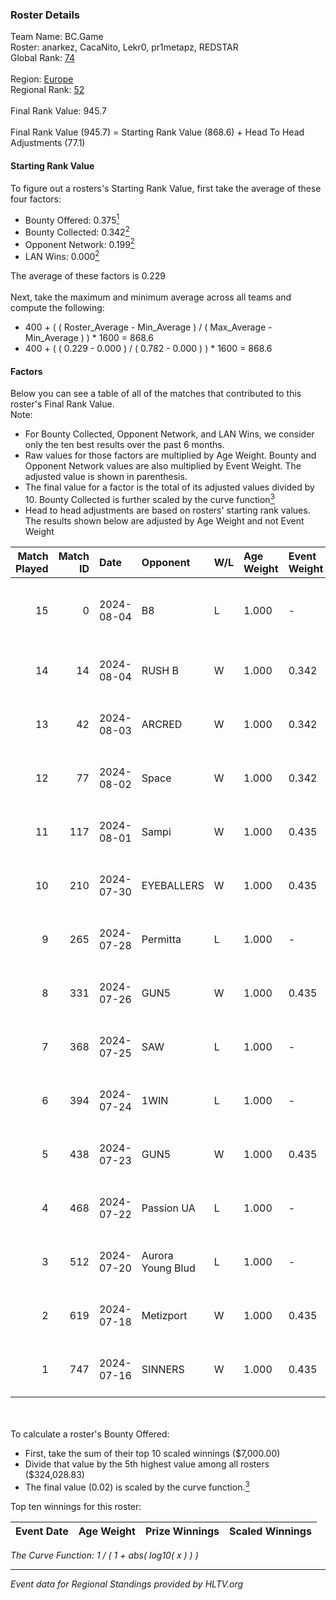 ### Roster Details<br />
Team Name: BC.Game<br />
Roster: anarkez, CacaNito, Lekr0, pr1metapz, REDSTAR<br />
Global Rank: [74](../standings_global.md)<br />
<br />
Region: [Europe]( ../standings_europe.md)<br />
Regional Rank: [52]( ../standings_europe.md)<br />
<br />
Final Rank Value:  945.7<br />
<br />
Final Rank Value (945.7) = Starting Rank Value (868.6) + Head To Head Adjustments (77.1)<br />

#### Starting Rank Value<br />
To figure out a rosters's Starting Rank Value, first take the average of these four factors:<br />
- Bounty Offered: 0.375[<sup>1</sup>](#table2)
- Bounty Collected: 0.342[<sup>2</sup>](#table1)
- Opponent Network: 0.199[<sup>2</sup>](#table1)
- LAN Wins: 0.000[<sup>2</sup>](#table1)

The average of these factors is 0.229<br />
<br />
Next, take the maximum and minimum average across all teams and compute the following:<br />
- 400 + ( ( Roster_Average - Min_Average ) / ( Max_Average - Min_Average ) ) * 1600 = 868.6
- 400 + ( ( 0.229 - 0.000 ) / ( 0.782 - 0.000 ) ) * 1600 = 868.6


#### Factors<br />
Below you can see a table of all of the matches that contributed to this roster's Final Rank Value.<br />
Note:<br />

- For Bounty Collected, Opponent Network, and LAN Wins, we consider only the ten best results over the past 6 months.
- Raw values for those factors are multiplied by Age Weight. Bounty and Opponent Network values are also multiplied by Event Weight. The adjusted value is shown in parenthesis.
- The final value for a factor is the total of its adjusted values divided by 10. Bounty Collected is further scaled by the curve function[<sup>3</sup>](#curveFunction)
- Head to head adjustments are based on rosters' starting rank values. The results shown below are adjusted by Age Weight and not Event Weight
<span id="table1"></span><br />


| Match Played | Match ID | Date       | Opponent          | W/L | Age Weight | Event Weight | Bounty Collected | Opponent Network | LAN Wins  | H2H Adj. | Roster                                       |
| -: | -: | :- | :- | :- | :- | :- | :- | :- | :- | -: | :- |
|           15 |        0 | 2024-08-04 | B8                | L   | 1.000      | -            | -                | -                | -         |    -7.00 | anarkez, CacaNito, Lekr0, pr1metapz, REDSTAR |
|           14 |       14 | 2024-08-04 | RUSH B            | W   | 1.000      | 0.342        | 0.026 (0.009)    | 0.386 (0.132)    | 0 (0.000) |    16.18 | anarkez, CacaNito, joel, Lekr0, pr1metapz    |
|           13 |       42 | 2024-08-03 | ARCRED            | W   | 1.000      | 0.342        | 0.041 (0.014)    | 0.344 (0.118)    | 0 (0.000) |    16.79 | anarkez, CacaNito, joel, Lekr0, pr1metapz    |
|           12 |       77 | 2024-08-02 | Space             | W   | 1.000      | 0.342        | 0.006 (0.002)    | 0.406 (0.139)    | 0 (0.000) |    12.63 | anarkez, CacaNito, joel, Lekr0, pr1metapz    |
|           11 |      117 | 2024-08-01 | Sampi             | W   | 1.000      | 0.435        | 0.027 (0.012)    | 1.000 (0.435)    | 0 (0.000) |    14.35 | anarkez, CacaNito, joel, Lekr0, pr1metapz    |
|           10 |      210 | 2024-07-30 | EYEBALLERS        | W   | 1.000      | 0.435        | 0.006 (0.002)    | 0.509 (0.221)    | 0 (0.000) |    11.73 | anarkez, CacaNito, joel, Lekr0, pr1metapz    |
|            9 |      265 | 2024-07-28 | Permitta          | L   | 1.000      | -            | -                | -                | -         |   -14.80 | anarkez, CacaNito, joel, Lekr0, pr1metapz    |
|            8 |      331 | 2024-07-26 | GUN5              | W   | 1.000      | 0.435        | 0.073 (0.032)    | 0.570 (0.248)    | 0 (0.000) |    15.90 | anarkez, CacaNito, joel, Lekr0, pr1metapz    |
|            7 |      368 | 2024-07-25 | SAW               | L   | 1.000      | -            | -                | -                | -         |    -5.05 | anarkez, CacaNito, joel, Lekr0, pr1metapz    |
|            6 |      394 | 2024-07-24 | 1WIN              | L   | 1.000      | -            | -                | -                | -         |   -12.12 | anarkez, CacaNito, joel, Lekr0, pr1metapz    |
|            5 |      438 | 2024-07-23 | GUN5              | W   | 1.000      | 0.435        | 0.073 (0.032)    | 0.570 (0.248)    | 0 (0.000) |    17.29 | anarkez, CacaNito, joel, Lekr0, pr1metapz    |
|            4 |      468 | 2024-07-22 | Passion UA        | L   | 1.000      | -            | -                | -                | -         |    -6.62 | anarkez, CacaNito, joel, Lekr0, pr1metapz    |
|            3 |      512 | 2024-07-20 | Aurora Young Blud | L   | 1.000      | -            | -                | -                | -         |   -14.76 | anarkez, CacaNito, joel, Lekr0, pr1metapz    |
|            2 |      619 | 2024-07-18 | Metizport         | W   | 1.000      | 0.435        | 0.004 (0.002)    | 0.235 (0.102)    | 0 (0.000) |    12.70 | anarkez, CacaNito, joel, Lekr0, pr1metapz    |
|            1 |      747 | 2024-07-16 | SINNERS           | W   | 1.000      | 0.435        | 0.037 (0.016)    | 0.797 (0.346)    | 0 (0.000) |    19.85 | anarkez, CacaNito, joel, Lekr0, pr1metapz    |

<br />
<span id="table2"></span><br />
To calculate a roster's Bounty Offered:<br />

- First, take the sum of their top 10 scaled winnings ($7,000.00)
- Divide that value by the 5th highest value among all rosters ($324,028.83)
- The final value (0.02) is scaled by the curve function.[<sup>3</sup>](#curveFunction)

Top ten winnings for this roster:<br />

| Event Date | Age Weight | Prize Winnings | Scaled Winnings |
| :- | -: | :- | :- |


<span id="curveFunction"></span>_The Curve Function: 1 / ( 1 + abs( log10( x ) ) )_<br />

---
_Event data for Regional Standings provided by HLTV.org_<br />

